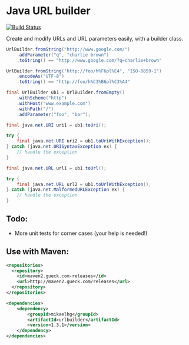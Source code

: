 Java URL builder
================

[![Build Status](https://travis-ci.org/mikaelhg/urlbuilder.png)](https://travis-ci.org/mikaelhg/urlbuilder)

Create and modify URLs and URL parameters easily, with a builder class.

```java
UrlBuilder.fromString("http://www.google.com/")
    .addParameter("q", "charlie brown")
    .toString() == "http://www.google.com/?q=charlie+brown"

UrlBuilder.fromString("http://foo/h%F6pl%E4", "ISO-8859-1")
    .encodeAs("UTF-8")
    .toString() == "http://foo/h%C3%B6pl%C3%A4"

final UrlBuilder ub1 = UrlBuilder.fromEmpty()
    .withScheme("http")
    .withHost("www.example.com")
    .withPath("/")
    .addParameter("foo", "bar");

final java.net.URI uri1 = ub1.toUri();

try {
    final java.net.URI uri2 = ub1.toUriWithException();
} catch (java.net.URISyntaxException ex) {
    // handle the exception
}

final java.net.URL url1 = ub1.toUrl();

try {
    final java.net.URL url2 = ub1.toUrlWithException();
} catch (java.net.MalformedURLException ex) {
    // handle the exception
}
```

Todo:
-----

* More unit tests for corner cases (your help is needed!)

Use with Maven:
-----------------------

```xml
<repositories>
  <repository>
    <id>maven2.gueck.com-releases</id>
    <url>http://maven2.gueck.com/releases</url>
  </repository>
</repositories>

<dependencies>
    <dependency>
        <groupId>mikaelhg</groupId>
        <artifactId>urlbuilder</artifactId>
        <version>1.3.1</version>
    </dependency>
</dependencies>
```
